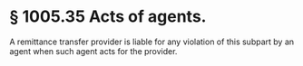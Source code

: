 # § 1005.35   Acts of agents.

A remittance transfer provider is liable for any violation of this subpart by an agent when such agent acts for the provider.




